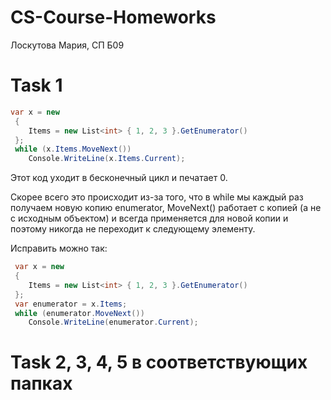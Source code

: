 # CS-Course-Homeworks
Лоскутова Мария, СП Б09

# Task 1
```c#
var x = new 
 { 
	Items = new List<int> { 1, 2, 3 }.GetEnumerator() 
 }; 
 while (x.Items.MoveNext()) 
	Console.WriteLine(x.Items.Current); 
 ```
 Этот код уходит в бесконечный цикл и печатает 0.
 
 Скорее всего это происходит из-за того, что в while мы каждый раз получаем новую копию enumerator, MoveNext() работает с копией (а не с исходным объектом) и
 всегда применяется для новой копии и поэтому никогда не переходит к следующему элементу.  
 
 Исправить можно так: 

```c#
 var x = new 
 { 
	Items = new List<int> { 1, 2, 3 }.GetEnumerator() 
 };  
 var enumerator = x.Items;
 while (enumerator.MoveNext()) 
    Console.WriteLine(enumerator.Current);
```

# Task 2, 3, 4, 5 в соответствующих папках

